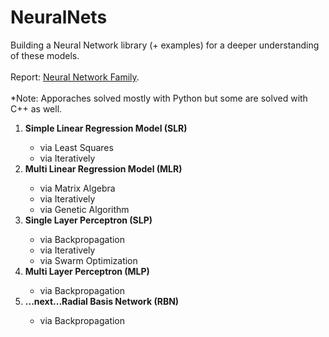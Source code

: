 # NeuralNets
Building a Neural Network library (+ examples) for a deeper understanding of these models.
<br><br>
Report:
[Neural Network Family](https://docs.google.com/document/d/e/2PACX-1vTKz4J7AkP1unnvD3ivbfmJFpRxD_Ect2M7hJNugZ8qXj-S2sYpuoWDK90LgZoYP9uOt7we1S_w2CKC/pub).
<br>
<br>
*Note: Apporaches solved mostly with Python but some are solved with C++ as well.

<ol>
  <li><b>Simple Linear Regression Model (SLR)</b></li>
  <ul>
    <li>via Least Squares</li>
    <li>via Iteratively</li>
  </ul>
  <li><b>Multi Linear Regression Model (MLR)</b></li>
  <ul>
    <li>via Matrix Algebra</li>
    <li>via Iteratively</li>
    <li>via Genetic Algorithm</li>
  </ul>
  <li><b>Single Layer Perceptron (SLP)</b></li>
  <ul>
    <li>via Backpropagation</li>
    <li>via Iteratively</li>
    <li>via Swarm Optimization</li>
  </ul>
  <li><b>Multi Layer Perceptron (MLP)</b></li>
  <ul>
    <li>via Backpropagation</li>
  </ul>
  <li><b>...next...Radial Basis Network (RBN)</b></li>
  <ul>
    <li>via Backpropagation</li>
  </ul>
</ol>
